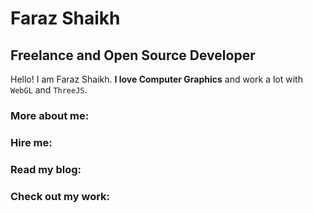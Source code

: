 # Faraz Shaikh
## Freelance and Open Source Developer

Hello! I am Faraz Shaikh. **I love Computer Graphics** and work a lot with `WebGL` and `ThreeJS`.

### More about me:
[](https://farazshaikh.com)

### Hire me:
[](mailto:farazzshaikh@gmail.com)

### Read my blog:
[](https://blog.farazshaikh.com)

### Check out my work:
[](https://github.com/FarazzShaikh)
